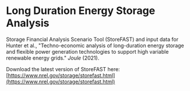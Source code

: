 # Long Duration Energy Storage Analysis 

Storage Financial Analysis Scenario Tool (StoreFAST) and input data for Hunter et al., "Techno-economic analysis of long-duration energy storage and flexible power generation technologies to support high variable renewable energy grids." _Joule_ (2021). 

Download the latest version of StoreFAST here: [https://www.nrel.gov/storage/storefast.html](https://www.nrel.gov/storage/storefast.html)
